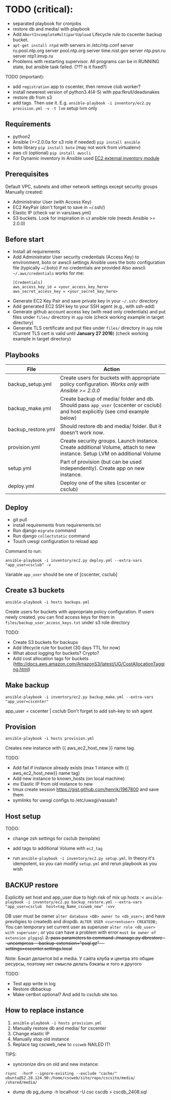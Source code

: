 
# TODO (critical):
* separated playbook for cronjobs
* restore db and media/ with playbook
* Add `AbortIncompleteMultipartUpload` Lifecycle rule to cscenter backup bucket.
* `apt-get install ntpd` with servers in /etc/ntp.conf
    server ru.pool.ntp.org
    server pool.ntp.org
    server time.nist.gov
    server ntp.psn.ru
    server ntp1.imvp.ru
* Problems with restarting supervisor. All programs can be in RUNNING state, but ansible task failed. (??? is it fixed?)

TODO (important):
* add `registration` app to cscenter, then remove club worker?
* install newerest version of python3.4(4-5) with ppa:fkrull/deadsnakes
* restore db from s3
* add tags. Then use it. E.g. `ansible-playbook -i inventory/ec2.py  provision.yml -v -t lvm` setup lvm only

Requirements
------------
  
* python2
* Ansible (>=2.0.0a for s3 role if needed) `pip install ansible`
* boto library `pip install boto` (may not work from virtualenv)
* aws cli (optional) `pip install awscli`
* For Dynamic inventory in Ansible used [EC2 external inventory module](http://docs.ansible.com/ansible/intro_dynamic_inventory.html#example-aws-ec2-external-inventory-script)

## Prerequisites

Default VPC, subnets and other network settings except security groups
Manually created:
* Administrator User (with Access Key)
* EC2 KeyPair (don't forget to save in ~/.ssh/)
* Elastic IP (check var in vars/aws.yml)
* S3 buckets. Look for inspiration in `s3` ansible role (needs Ansible >= 2.0.0)

Before start
------------

* Install all requirements
* Add Administrator User security credentials (Access Key) to environment, boto or awscli settings
  Ansible uses the boto configuration file (typically ~/.boto) if no credentials are provided
  Also awscli `~/.aws/credentials` works for me:
  ```
  [Credentials]
  aws_access_key_id = <your_access_key_here>
  aws_secret_access_key = <your_secret_key_here>
  ```
* Generate EC2 Key Pair and save private key in your `~/.ssh/` directory
* Add generated EC2 SSH key to your SSH agent (e.g., with ssh-add)
* Generate github account access key (with read only credentials) and put files under `files/` directory in `app` role (check working example in target directory)
* Generate TLS certificate and put files under `files/` directory in `app` role (Current TLS cert is valid until **January 27 2016**) (check working example in target directory)

Playbooks
---------

File | Action
---- | ------
backup_setup.yml | Create users for buckets with appropriate policy configuration. *Works only with Ansible >= 2.0.0*
backup_make.yml | Create backup of media/ folder and db. Should pass `app_user` (cscenter or csclub) and host explicitly (see cmd example below)
backup_restore.yml | Should restore db and media/ folder. But it doesn't work now.
provision.yml | Create security groups. Launch instance. Create additional Volume, attach to new instance. Setup LVM on additional Volume
setup.yml | Part of provision (but can be used independently). Create app on new instance.
deploy.yml | Deploy one of the sites (cscenter or csclub)


## Deploy

* git pull
* install requirements from requirements.txt
* Run django `migrate` command
* Run django `collectstatic` command
* Touch uwsgi configuration to reload app

Command to run:

    ansible-playbook -i inventory/ec2.py deploy.yml --extra-vars "app_user=csclub" -v


Variable `app_user` should be one of [cscenter, csclub]


## Create s3 buckets

`ansible-playbook -i hosts backups.yml`

Create users for buckets with appropriate policy configuration.
If users newly created, you can find access keys for them in `files/backup_user_access_keys.txt` under s3 role directory

TODO:
* Create S3 buckets for backups
* Add lifecycle rule for bucket (30 days TTL for now)
* What about logging for buckets? Crypto?
* Add cost allocation tags for buckets (http://docs.aws.amazon.com/AmazonS3/latest/UG/CostAllocationTagging.html)

## Make backup

`ansible-playbook -i inventory/ec2.py backup_make.yml --extra-vars "app_user=cscenter"`

app_user = cscenter | csclub
Don't forget to add ssh-key to ssh agent

## Provision

`ansible-playbook -i hosts provision.yml`

Creates new instance with {{ aws_ec2_host_new }} name tag.

TODO:
* Add fail if instance already exists (max 1 intance with {{ aws_ec2_host_new}} name tag)
* Add new instance to known_hosts (on local machine)
* mv Elastic IP from old instance to new
* tmux create session https://gist.github.com/henrik/1967800 and save them
* symlinks for uwsgi configs to /etc/uwsgi/vassals? 


## Host setup

TODO:
* change zsh settings for csclub (template)
* add tags to additional Volume with `ec2_tag`

* run `ansible-playbook -i inventory/ec2.py setup.yml`. In theory it's idempotent, so you
can modify `setup.yml` and rerun playbook as you wish


## BACKUP restore
Explicitly set host and app_user due to high risk of mix up hosts :<
`ansible-playbook -i inventory/ec2.py backup_restore.yml --extra-vars "app_user=csclub  host=tag_Name_cscweb_new" -vvv`

DB user must be owner `alter database <DB> owner to <db_user>;` and have previligies to createdb and dropdb. `ALTER USER <currentuser> CREATEDB;`
You can temporary set current user as superuser `alter role <db_user> with superuser;`
or you can have a problem with error `must be owner of extension plpgsql`
~~2. pass parameters to command ./manage.py dbrestore --uncompress --backup-extension="psql.gz" --settings=cscenter.settings.local~~

Note: Бэкап делается bd и media. У сайта клуба и центра это общие ресурсы, поэтому нет смысла делать бэкапы и того и другого

TODO:
* Test app write in log
* Restore dbbackup
* Make certbot optional? And add to csclub site too.

## How to replace instance
1. `ansible-playbook -i hosts provision.yml`
2. Manually restore db and media/ for cscenter
3. Change elastic IP
4. Manually stop old instance
5. Replace tag cscweb_new to `cscweb`
NAILED IT!


TIPS:
* syncronize dirs on old and new instance:
```
rsync  -hvrP --ignore-existing --exclude "cache/" ubuntu@52.28.124.90:/home/cscweb/site/repo/cscsite/media/ /shared/media/
```
* dump db
pg_dump -h localhost -U csc cscdb  > cscdb_2408.sql






